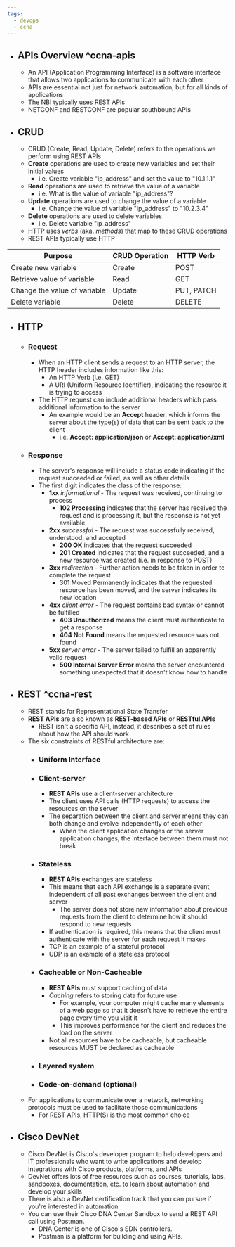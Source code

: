 ```yaml
---
tags:
  - devops
  - ccna
---
```

- ## APIs Overview ^ccna-apis
	- An API (Application Programming Interface) is a software interface that allows two applications to communicate with each other
	- APIs are essential not just for network automation, but for all kinds of applications
	- The NBI typically uses REST APIs
	- NETCONF and RESTCONF are popular southbound APIs
- ## CRUD
	- CRUD (Create, Read, Update, Delete) refers to the operations we perform using REST APIs
	- **Create** operations are used to create new variables and set their initial values
		- i.e. Create variable "ip_address" and set the value to "10.1.1.1"
	- **Read** operations are used to retrieve the value of a variable
		- i.e. What is the value of variable "ip_address"?
	- **Update** operations are used to change the value of a variable
		- i.e. Change the value of variable "ip_address" to "10.2.3.4"
	- **Delete** operations are used to delete variables
		- i.e. Delete variable "ip_address"
	- HTTP uses *verbs* (aka. *methods*) that map to these CRUD operations
	- REST APIs typically use HTTP

| Purpose                      | CRUD Operation | HTTP Verb  |
| ---------------------------- | -------------- | ---------- |
| Create new variable          | Create         | POST       |
| Retrieve value of variable   | Read           | GET        |
| Change the value of variable | Update         | PUT, PATCH |
| Delete variable              | Delete         | DELETE     |

- ## HTTP
	- ### Request
		- When an HTTP client sends a request to an HTTP server, the HTTP header includes information like this:
			- An HTTP Verb (i.e. GET)
			- A URI (Uniform Resource Identifier), indicating the resource it is trying to access
		- The HTTP request can include additional headers which pass additional information to the server
			- An example would be an **Accept** header, which informs the server about the type(s) of data that can be sent back to the client
				- i.e. **Accept: application/json** or **Accept: application/xml**
	- ### Response
		- The server's response will include a status code indicating if the request succeeded or failed, as well as other details
		- The first digit indicates the class of the response:
			- **1xx** *informational* - The request was received, continuing to process
				- **102 Processing** indicates that the server has received the request and is processing it, but the response is not yet available
			- **2xx** *successful* - The request was successfully received, understood, and accepted
				- **200 OK** indicates that the request succeeded
				- **201 Created** indicates that the request succeeded, and a new resource was created (i.e. in response to POST)
			- **3xx** *redirection* - Further action needs to be taken in order to complete the request
				- 301 Moved Permanently indicates that the requested resource has been moved, and the server indicates its new location
			- **4xx** *client error* - The request contains bad syntax or cannot be fulfilled
				- **403 Unauthorized** means the client must authenticate to get a response
				- **404 Not Found** means the requested resource was not found
			- **5xx** *server error* - The server failed to fulfill an apparently valid request
				- **500 Internal Server Error** means the server encountered something unexpected that it doesn't know how to handle
- ## REST ^ccna-rest
	- REST stands for Representational State Transfer
	- **REST APIs** are also known as **REST-based APIs** or **RESTful APIs**
		- REST isn't a specific API, instead, it describes a set of rules about how the API should work
	- The six constraints of RESTful architecture are:
		- ### Uniform Interface
		- ### Client-server
			- **REST APIs** use a client-server architecture
			- The client uses API calls (HTTP requests) to access the resources on the server
			- The separation between the client and server means they can both change and evolve independently of each other
				- When the client application changes or the server application changes, the interface between them must not break
		- ### Stateless
			- **REST APIs** exchanges are stateless
			- This means that each API exchange is a separate event, independent of all past exchanges between the client and server
				- The server does not store new information about previous requests from the client to determine how it should respond to new requests
			- If authentication is required, this means that the client must authenticate with the server for each request it makes
			- TCP is an example of a stateful protocol
			- UDP is an example of a stateless protocol
		- ### Cacheable or Non-Cacheable
			- **REST APIs** must support caching of data
			- *Caching* refers to storing data for future use
				- For example, your computer might cache many elements of a web page so that it doesn't have to retrieve the entire page every time you visit it
				- This improves performance for the client and reduces the load on the server
			- Not all resources have to be cacheable, but cacheable resources MUST be declared as cacheable
		- ### Layered system
		- ### Code-on-demand (optional)
	- For applications to communicate over a network, networking protocols must be used to facilitate those communications
		- For REST APIs, HTTP(S) is the most common choice
- ## Cisco DevNet
	- Cisco DevNet is Cisco's developer program to help developers and IT professionals who want to write applications and develop integrations with Cisco products, platforms, and APIs
	- DevNet offers lots of free resources such as courses, tutorials, labs, sandboxes, documentation, etc. to learn about automation and develop your skills
	- There is also a DevNet certification track that you can pursue if you're interested in automation
	- You can use their Cisco DNA Center Sandbox to send a REST API call using Postman.
		- DNA Center is one of Cisco's SDN controllers.
		- Postman is a platform for building and using APIs.
